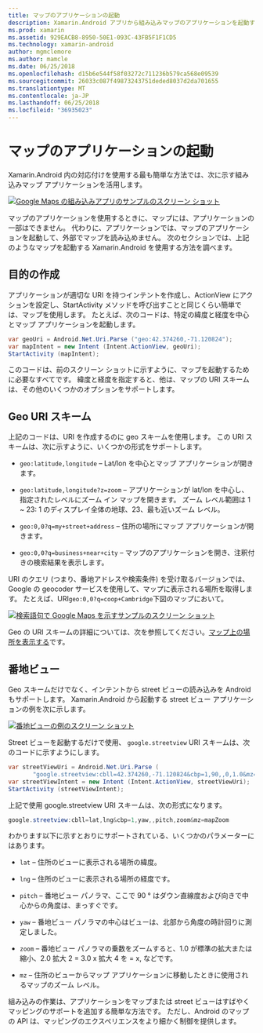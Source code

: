 ```yaml
---
title: マップのアプリケーションの起動
description: Xamarin.Android アプリから組み込みマップのアプリケーションを起動する方法。
ms.prod: xamarin
ms.assetid: 929EACB8-8950-50E1-093C-43FB5F1F1CD5
ms.technology: xamarin-android
author: mgmclemore
ms.author: mamcle
ms.date: 06/25/2018
ms.openlocfilehash: d15b6e544f58f03272c711236b579ca568e09539
ms.sourcegitcommit: 26033c087f49873243751deded8037d2da701655
ms.translationtype: MT
ms.contentlocale: ja-JP
ms.lasthandoff: 06/25/2018
ms.locfileid: "36935023"
---
```

# <a name="launching-the-maps-application"></a>マップのアプリケーションの起動

Xamarin.Android 内の対応付けを使用する最も簡単な方法では、次に示す組み込みマップ アプリケーションを活用します。

[![Google Maps の組み込みアプリのサンプルのスクリーン ショット](maps-application-images/01-mapsapplication.png)](maps-application-images/01-mapsapplication.png#lightbox)

マップのアプリケーションを使用するときに、マップには、アプリケーションの一部はできません。 代わりに、アプリケーションでは、マップのアプリケーションを起動して、外部でマップを読み込めません。 次のセクションでは、上記のようなマップを起動する Xamarin.Android を使用する方法を調べます。


## <a name="creating-the-intent"></a>目的の作成

アプリケーションが適切な URI を持つインテントを作成し、ActionView にアクションを設定し、StartActivity メソッドを呼び出すことと同じくらい簡単では、マップを使用します。 たとえば、次のコードは、特定の緯度と経度を中心とマップ アプリケーションを起動します。

```csharp
var geoUri = Android.Net.Uri.Parse ("geo:42.374260,-71.120824");
var mapIntent = new Intent (Intent.ActionView, geoUri);
StartActivity (mapIntent);
```

このコードは、前のスクリーン ショットに示すように、マップを起動するために必要なすべてです。 緯度と経度を指定すると、他は、マップの URI スキームは、その他のいくつかのオプションをサポートします。


## <a name="geo-uri-scheme"></a>Geo URI スキーム

上記のコードは、URI を作成するのに geo スキームを使用します。 この URI スキームは、次に示すように、いくつかの形式をサポートします。

-   `geo:latitude,longitude` &ndash; Lat/lon を中心とマップ アプリケーションが開きます。 

-   `geo:latitude,longitude?z=zoom` &ndash; アプリケーションが lat/lon を中心し、指定されたレベルにズーム イン マップを開きます。 ズーム レベル範囲は 1 ~ 23: 1 のディスプレイ全体の地球、23、最も近いズーム レベル。

-   `geo:0,0?q=my+street+address` &ndash; 住所の場所にマップ アプリケーションが開きます。 

-   `geo:0,0?q=business+near+city` &ndash; マップのアプリケーションを開き、注釈付きの検索結果を表示します。 


URI のクエリ (つまり、番地アドレスや検索条件) を受け取るバージョンでは、Google の geocoder サービスを使用して、マップに表示される場所を取得します。 たとえば、URI`geo:0,0?q=coop+Cambridge`下図のマップにおいて。

[![検索語句で Google Maps を示すサンプルのスクリーン ショット](maps-application-images/02-mapsearch.png)](maps-application-images/02-mapsearch.png#lightbox)



Geo の URI スキームの詳細については、次を参照してください。[マップ上の場所を表示する](http://developer.android.com/guide/components/intents-common.html#Maps)です。


## <a name="street-view"></a>番地ビュー

Geo スキームだけでなく、インテントから street ビューの読み込みを Android もサポートします。 Xamarin.Android から起動する street ビュー アプリケーションの例を次に示します。

[![番地ビューの例のスクリーン ショット](maps-application-images/03-streetview.png)](maps-application-images/03-streetview.png#lightbox)

Street ビューを起動するだけで使用、 `google.streetview` URI スキームは、次のコードに示すようにします。

```csharp
var streetViewUri = Android.Net.Uri.Parse (
       "google.streetview:cbll=42.374260,-71.120824&cbp=1,90,,0,1.0&mz=20");  
var streetViewIntent = new Intent (Intent.ActionView, streetViewUri);  
StartActivity (streetViewIntent);
```

上記で使用 google.streetview URI スキームは、次の形式になります。

```csharp
google.streetview:cbll=lat,lng&cbp=1,yaw,,pitch,zoom&mz=mapZoom
```

わかります以下に示すとおりにサポートされている、いくつかのパラメーターにはあります。

-   `lat` &ndash; 住所のビューに表示される場所の緯度。

-   `lng` &ndash; 住所のビューに表示される場所の経度です。

-   `pitch` &ndash; 番地ビュー パノラマ、ここで 90 ° はダウン直線度および向きで中心からの角度は、まっすぐです。

-   `yaw` &ndash; 番地ビュー パノラマの中心はビューは、北部から角度の時計回りに測定しました。

-   `zoom` &ndash; 番地ビュー パノラマの乗数をズームすると、1.0 が標準の拡大または縮小、2.0 拡大 2 = 3.0 x 拡大 4 を = x, などです。

-   `mz` &ndash; 住所のビューからマップ アプリケーションに移動したときに使用されるマップのズーム レベル。


組み込みの作業は、アプリケーションをマップまたは street ビューはすばやくマッピングのサポートを追加する簡単な方法です。 ただし、Android のマップの API は、マッピングのエクスペリエンスをより細かく制御を提供します。
